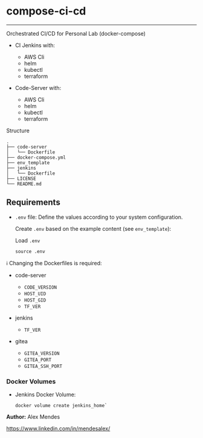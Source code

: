 # compose-ci-cd

---------------

Orchestrated CI/CD for Personal Lab (docker-compose)

* CI Jenkins with:
  - AWS Cli
  - helm
  - kubectl
  - terraform

* Code-Server with:
  - AWS Cli
  - helm
  - kubectl
  - terraform

Structure

```shell
.
├── code-server
│   └── Dockerfile
├── docker-compose.yml
├── env_template
├── jenkins
│   └── Dockerfile
├── LICENSE
└── README.md
```

## Requirements

* `.env` file: Define the values according to your system configuration.
  
  Create `.env` based on the example content (see `env_template`):

  Load `.env`

  ```shell
  source .env
  ```

:information_source: Changing the Dockerfiles is required:

* code-server
  * `CODE_VERSION`
  * `HOST_UID`
  * `HOST_GID`
  * `TF_VER`

* jenkins
  * `TF_VER`

* gitea
  * `GITEA_VERSION`
  * `GITEA_PORT`
  * `GITEA_SSH_PORT`

### Docker Volumes

* Jenkins Docker Volume:

  ```shell
  docker volume create jenkins_home`
  ```

**Author:**
Alex Mendes

<https://www.linkedin.com/in/mendesalex/>
